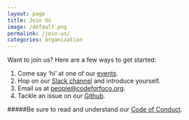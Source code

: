 ```yaml
---
layout: page
title: Join Us
image: /default.png
permalink: /join-us/
categories: organization
---
```


Want to join us? Here are a few ways to get started:

1. Come say ‘hi’ at one of our [events](/events/).
2. Hop on our [Slack channel](https://codeforfoco.slack.com) and introduce yourself.
3. Email us at [people@codeforfoco.org](mailTo:people@codeforfoco.org).
4. Tackle an issue on our [Github](https://github.com/codeforfoco).

#####Be sure to read and understand our [Code of Conduct]().